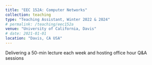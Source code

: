 ```yaml
---
title: "EEC 152A: Computer Networks"
collection: teaching
type: "Teaching Assistant, Winter 2022 & 2024"
# permalink: /teaching/eec152a
venue: "University of California, Davis"
# date: 2021-01-01
location: "Davis, CA USA"
---
```


Delivering a 50-min lecture each week and hosting office hour Q&A sessions